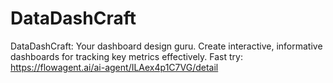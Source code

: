 # DataDashCraft
DataDashCraft: Your dashboard design guru. Create interactive, informative dashboards for tracking key metrics effectively.
Fast try: https://flowagent.ai/ai-agent/ILAex4p1C7VG/detail
